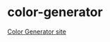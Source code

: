 # color-generator
<a href="https://aysamuel.github.io/color-generator/" target="_blank">Color Generator site</a>

